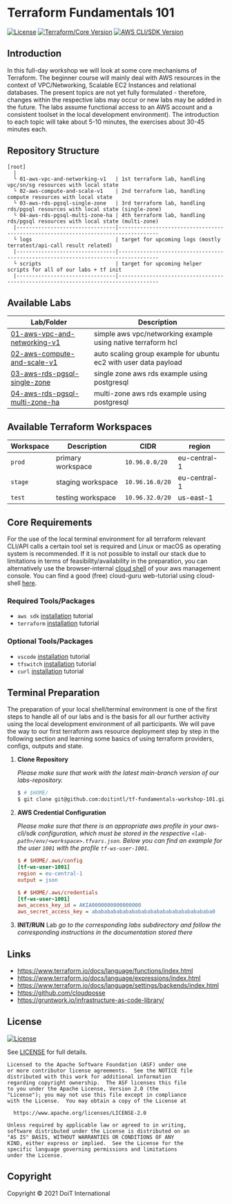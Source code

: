 # Terraform Fundamentals 101

[![License](https://img.shields.io/badge/License-Apache%202.0-blue.svg)](https://opensource.org/licenses/Apache-2.0)
[![Terraform/Core Version](https://img.shields.io/badge/TF%20version-1.0.11-844fba.svg)](#)
[![AWS CLI/SDK Version](https://img.shields.io/badge/awscli%20version-2.0.27-ff9900.svg)](#)


## Introduction

In this full-day workshop we will look at some core mechanisms of Terraform. The beginner course will mainly deal with AWS resources in the context of VPC/Networking, Scalable EC2 Instances and relational databases. The present topics are not yet fully formulated - therefore, changes within the respective labs may occur or new labs may be added in the future. The labs assume functional access to an AWS account and a consistent toolset in the local development environment). The introduction to each topic will take about 5-10 minutes, the exercises about 30-45 minutes each.

## Repository Structure

``` 
[root]
  |
  └ 01-aws-vpc-and-networking-v1   | 1st terraform lab, handling vpc/sn/sg resources with local state
  └ 02-aws-compute-and-scale-v1    | 2nd terraform lab, handling compute resources with local state
  └ 03-aws-rds-pgsql-single-zone   | 3rd terraform lab, handling rds/pgsql resources with local state (single-zone)
  └ 04-aws-rds-pgsql-multi-zone-ha | 4th terraform lab, handling rds/pgsql resources with local state (multi-zone)
  |--------------------------------|-----------------------------------------------------------------------------------
  └ logs                           | target for upcoming logs (mostly terratest/api-call result related) 
  |--------------------------------|-----------------------------------------------------------------------------------
  └ scripts                        | target for upcoming helper scripts for all of our labs + tf init 
  |--------------------------------|-----------------------------------------------------------------------------------
```

## Available Labs

| Lab/Folder                                                         | Description                                                      |
| ------------------------------------------------------------------ | ---------------------------------------------------------------- |
| [01-aws-vpc-and-networking-v1](./01-aws-vpc-and-networking-v1)     | simple aws vpc/networking example using native terraform hcl     |
| [02-aws-compute-and-scale-v1](./02-aws-compute-and-scale-v1)       | auto scaling group example for ubuntu ec2 with user data payload |
| [03-aws-rds-pgsql-single-zone](./03-aws-rds-pgsql-single-zone)     | single zone aws rds example using postgresql                     |
| [04-aws-rds-pgsql-multi-zone-ha](./04-aws-rds-pgsql-multi-zone-ha) | multi-zone aws rds example using postgresql                      |


## Available Terraform Workspaces

| Workspace | Description       | CIDR            | region       |
| --------- | ----------------- | --------------- | ------------ |
| `prod`    | primary workspace | `10.96.0.0/20`  | eu-central-1 |
| `stage`   | staging workspace | `10.96.16.0/20` | eu-central-1 |
| `test`    | testing workspace | `10.96.32.0/20` | us-east-1    |


## Core Requirements

For the use of the local terminal environment for all terraform relevant CLI/API calls a certain tool set is required and Linux or macOS as operating system is recommended. If it is not possible to install our stack due to limitations in terms of feasibility/availability in the preparation, you can alternatively use the browser-internal [cloud shell](https://aws.amazon.com/cloudshell/) of your aws management console. You can find a good (free) cloud-guru web-tutorial using cloud-shell [here](https://acloudguru.com/videos/acg-fundamentals/how-to-use-aws-cloudshell?utm_campaign=11244863417&utm_source=google&utm_medium=cpc&utm_content=469352928666&utm_term=_&adgroupid=115625160932&gclid=Cj0KCQiAnuGNBhCPARIsACbnLzpVzQFqkkt2qx9rggGk0YW6VSZL0v56J6JYIyKcLoNONCM_1WPF5DQaAhBiEALw_wcB).

### Required Tools/Packages

- `aws sdk` [installation](https://aws.amazon.com/cli/) tutorial
- `terraform` [installation](https://www.terraform.io/downloads.html) tutorial

### Optional Tools/Packages

- `vscode` [installation](https://code.visualstudio.com/download) tutorial
- `tfswitch` [installation](https://tfswitch.warrensbox.com/Install/) tutorial
- `curl` [installation](https://curl.se/download.html) tutorial


## Terminal Preparation

The preparation of your local shell/terminal environment is one of the first steps to handle all of our labs and is the basis for all our further activity using the local development environment of all participants. We will pave the way to our first terraform aws resource deployment step by step in the following section and learning some basics of using terraform providers, configs, outputs and state.

1. **Clone Repository**

   _Please make sure that work with the latest main-branch version of our labs-repository._

   ```bash
   $ # $HOME/
   $ git clone git@github.com:doitintl/tf-fundamentals-workshop-101.git
   ```

2. **AWS Credential Configuration**

   _Please make sure that there is an appropriate aws profile in your aws-cli/sdk configuration, which must be stored in the respective `<lab-path>/env/<workspace>.tfvars.json`. Below you can find an example for the user `1001` with the profile `tf-ws-user-1001`._

   ```ini
   $ # $HOME/.aws/config
   [tf-ws-user-1001]
   region = eu-central-1
   output = json
   ```

   ```ini
   $ # $HOME/.aws/credentials
   [tf-ws-user-1001]
   aws_access_key_id = AKIA0000000000000000
   aws_secret_access_key = abababababababababababababababababababa0
   ```

3. **INIT/RUN** Lab
   _go to the corresponding labs subdirectory and follow the corresponding instructions in the documentation stored there_ 


## Links

- https://www.terraform.io/docs/language/functions/index.html
- https://www.terraform.io/docs/language/expressions/index.html
- https://www.terraform.io/docs/language/settings/backends/index.html
- https://github.com/cloudposse
- https://gruntwork.io/infrastructure-as-code-library/


## License

[![License](https://img.shields.io/badge/License-Apache%202.0-blue.svg)](https://opensource.org/licenses/Apache-2.0)

See [LICENSE](LICENSE) for full details.

    Licensed to the Apache Software Foundation (ASF) under one
    or more contributor license agreements.  See the NOTICE file
    distributed with this work for additional information
    regarding copyright ownership.  The ASF licenses this file
    to you under the Apache License, Version 2.0 (the
    "License"); you may not use this file except in compliance
    with the License.  You may obtain a copy of the License at

      https://www.apache.org/licenses/LICENSE-2.0

    Unless required by applicable law or agreed to in writing,
    software distributed under the License is distributed on an
    "AS IS" BASIS, WITHOUT WARRANTIES OR CONDITIONS OF ANY
    KIND, either express or implied.  See the License for the
    specific language governing permissions and limitations
    under the License.

## Copyright

Copyright © 2021 DoiT International